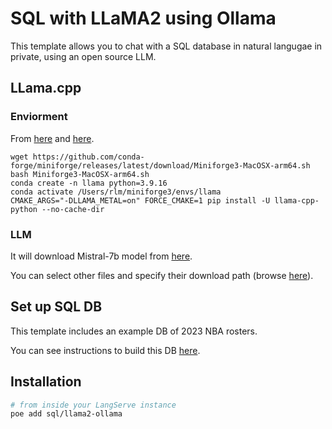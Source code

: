 # SQL with LLaMA2 using Ollama

This template allows you to chat with a SQL database in natural langugae in private, using an open source LLM.

## LLama.cpp
 
### Enviorment

From [here](https://python.langchain.com/docs/guides/local_llms) and [here](https://github.com/abetlen/llama-cpp-python/blob/main/docs/install/macos.md).

```
wget https://github.com/conda-forge/miniforge/releases/latest/download/Miniforge3-MacOSX-arm64.sh
bash Miniforge3-MacOSX-arm64.sh
conda create -n llama python=3.9.16
conda activate /Users/rlm/miniforge3/envs/llama
CMAKE_ARGS="-DLLAMA_METAL=on" FORCE_CMAKE=1 pip install -U llama-cpp-python --no-cache-dir
```

### LLM

It will download Mistral-7b model from [here](https://huggingface.co/TheBloke/Mistral-7B-Instruct-v0.1-GGUF).

You can select other files and specify their download path (browse [here](https://huggingface.co/TheBloke)).

## Set up SQL DB

This template includes an example DB of 2023 NBA rosters.

You can see instructions to build this DB [here](https://github.com/facebookresearch/llama-recipes/blob/main/demo_apps/StructuredLlama.ipynb).

## Installation

```bash
# from inside your LangServe instance
poe add sql/llama2-ollama
```
